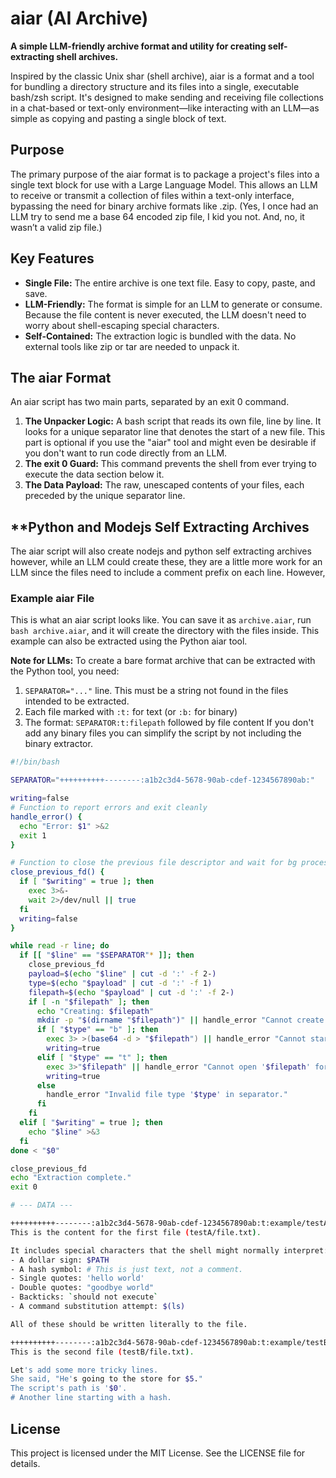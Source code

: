 # **aiar (AI Archive)**

**A simple LLM-friendly archive format and utility for creating self-extracting shell archives.**

Inspired by the classic Unix shar (shell archive), aiar is a format and a tool for bundling a directory structure and its files into a single, executable bash/zsh script. It's designed to make sending and receiving file collections in a chat-based or text-only environment—like interacting with an LLM—as simple as copying and pasting a single block of text.

## **Purpose**

The primary purpose of the aiar format is to package a project's files into a single text block for use with a Large Language Model. This allows an LLM to receive or transmit a collection of files within a text-only interface, bypassing the need for binary archive formats like .zip. (Yes, I once had an LLM try to send me a base 64 encoded zip file, I kid you not. And, no, it wasn’t a valid zip file.)

## **Key Features**

* **Single File:** The entire archive is one text file. Easy to copy, paste, and save.  
* **LLM-Friendly:** The format is simple for an LLM to generate or consume. Because the file content is never executed, the LLM doesn't need to worry about shell-escaping special characters.  
* **Self-Contained:** The extraction logic is bundled with the data. No external tools like zip or tar are needed to unpack it.  

## **The aiar Format**

An aiar script has two main parts, separated by an exit 0 command.

1. **The Unpacker Logic:** A bash script that reads its own file, line by line. It looks for a unique separator line that denotes the start of a new file.  This part is optional if you use the "aiar" tool and might
even be desirable if you don't want to run code directly from an LLM.
2. **The exit 0 Guard:** This command prevents the shell from ever trying to execute the data section below it. 
3. **The Data Payload:** The raw, unescaped contents of your files, each preceded by the unique separator line.

## **Python and Modejs Self Extracting Archives

The aiar script will also create nodejs and python self extracting archives however, while an LLM could 
create these, they are a little more work for an LLM since the files need to include a comment prefix on 
each line. However, 

### **Example aiar File**

This is what an aiar script looks like. You can save it as `archive.aiar`, run `bash archive.aiar`, and it will create the directory with the files inside. This example can also be extracted using the Python aiar tool.

**Note for LLMs:** To create a bare format archive that can be extracted with the Python tool, you need:
1. `SEPARATOR="..."` line. This must be a string not found in the files intended to be extracted.
2. Each file marked with `:t:` for text (or `:b:` for binary)
3. The format: `SEPARATOR:t:filepath` followed by file content
If you don't add any binary files you can simplify the script by not including the binary extractor.

```bash
#!/bin/bash

SEPARATOR="++++++++++--------:a1b2c3d4-5678-90ab-cdef-1234567890ab:"

writing=false
# Function to report errors and exit cleanly
handle_error() {
  echo "Error: $1" >&2
  exit 1
}

# Function to close the previous file descriptor and wait for bg processes
close_previous_fd() {
  if [ "$writing" = true ]; then
    exec 3>&-
    wait 2>/dev/null || true
  fi
  writing=false
}

while read -r line; do
  if [[ "$line" == "$SEPARATOR"* ]]; then
    close_previous_fd
    payload=$(echo "$line" | cut -d ':' -f 2-)
    type=$(echo "$payload" | cut -d ':' -f 1)
    filepath=$(echo "$payload" | cut -d ':' -f 2-)
    if [ -n "$filepath" ]; then
      echo "Creating: $filepath"
      mkdir -p "$(dirname "$filepath")" || handle_error "Cannot create directory for '$filepath'."
      if [ "$type" == "b" ]; then
        exec 3> >(base64 -d > "$filepath") || handle_error "Cannot start base64 process for '$filepath'."
        writing=true
      elif [ "$type" == "t" ]; then
        exec 3>"$filepath" || handle_error "Cannot open '$filepath' for writing."
        writing=true
      else
        handle_error "Invalid file type '$type' in separator."
      fi
    fi
  elif [ "$writing" = true ]; then
    echo "$line" >&3
  fi
done < "$0"

close_previous_fd
echo "Extraction complete."
exit 0

# --- DATA ---

++++++++++--------:a1b2c3d4-5678-90ab-cdef-1234567890ab:t:example/testA/file.txt
This is the content for the first file (testA/file.txt).

It includes special characters that the shell might normally interpret:
- A dollar sign: $PATH
- A hash symbol: # This is just text, not a comment.
- Single quotes: 'hello world'
- Double quotes: "goodbye world"
- Backticks: `should not execute`
- A command substitution attempt: $(ls)

All of these should be written literally to the file.

++++++++++--------:a1b2c3d4-5678-90ab-cdef-1234567890ab:t:example/testB/file.txt
This is the second file (testB/file.txt).

Let's add some more tricky lines.
She said, "He's going to the store for $5."
The script's path is '$0'.
# Another line starting with a hash.
```


## **License**

This project is licensed under the MIT License. See the LICENSE file for details.